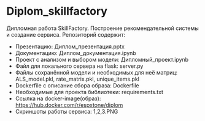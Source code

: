 # Diplom_skillfactory
Дипломная работа SkillFactory. Построение рекомендательной системы и создание сервиса.
Репозиторий содержит:
* Презентацию: Диплом_презентация.pptx
* Документацию: Диплом_документация.ipynb
* Проект с анализом и выбором модели: Дипломный_проект.ipynb
* Файл для локального сервера на flask: server.py
* Файлы сохранённой модели и необходимых для неё матриц: ALS_model.pkl, rate_matrix.pkl, unique_items.pkl
* Dockerfile с описание сбора образа: Dockerfile
* Необходимые для проекта библиотеки: requirements.txt
* Ссылка на docker-image(образ): https://hub.docker.com/r/espxtone/diplom
* Скриншоты работы сервиса: 1,2,3.PNG
